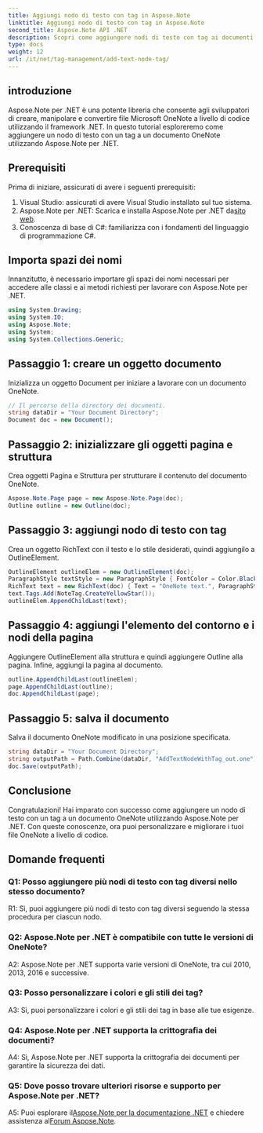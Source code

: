 ```yaml
---
title: Aggiungi nodo di testo con tag in Aspose.Note
linktitle: Aggiungi nodo di testo con tag in Aspose.Note
second_title: Aspose.Note API .NET
description: Scopri come aggiungere nodi di testo con tag ai documenti OneNote utilizzando Aspose.Note per .NET.
type: docs
weight: 12
url: /it/net/tag-management/add-text-node-tag/
---
```

## introduzione

Aspose.Note per .NET è una potente libreria che consente agli sviluppatori di creare, manipolare e convertire file Microsoft OneNote a livello di codice utilizzando il framework .NET. In questo tutorial esploreremo come aggiungere un nodo di testo con un tag a un documento OneNote utilizzando Aspose.Note per .NET.

## Prerequisiti

Prima di iniziare, assicurati di avere i seguenti prerequisiti:

1. Visual Studio: assicurati di avere Visual Studio installato sul tuo sistema.
2.  Aspose.Note per .NET: Scarica e installa Aspose.Note per .NET da[sito web](https://releases.aspose.com/note/net/).
3. Conoscenza di base di C#: familiarizza con i fondamenti del linguaggio di programmazione C#.

## Importa spazi dei nomi

Innanzitutto, è necessario importare gli spazi dei nomi necessari per accedere alle classi e ai metodi richiesti per lavorare con Aspose.Note per .NET.

```csharp
using System.Drawing;
using System.IO;
using Aspose.Note;
using System;
using System.Collections.Generic;
```

## Passaggio 1: creare un oggetto documento

Inizializza un oggetto Document per iniziare a lavorare con un documento OneNote.

```csharp
// Il percorso della directory dei documenti.
string dataDir = "Your Document Directory";
Document doc = new Document();
```

## Passaggio 2: inizializzare gli oggetti pagina e struttura

Crea oggetti Pagina e Struttura per strutturare il contenuto del documento OneNote.

```csharp
Aspose.Note.Page page = new Aspose.Note.Page(doc);
Outline outline = new Outline(doc);
```

## Passaggio 3: aggiungi nodo di testo con tag

Crea un oggetto RichText con il testo e lo stile desiderati, quindi aggiungilo a OutlineElement.

```csharp
OutlineElement outlineElem = new OutlineElement(doc);
ParagraphStyle textStyle = new ParagraphStyle { FontColor = Color.Black, FontName = "Arial", FontSize = 10 };
RichText text = new RichText(doc) { Text = "OneNote text.", ParagraphStyle = textStyle };
text.Tags.Add(NoteTag.CreateYellowStar());
outlineElem.AppendChildLast(text);
```

## Passaggio 4: aggiungi l'elemento del contorno e i nodi della pagina

Aggiungere OutlineElement alla struttura e quindi aggiungere Outline alla pagina. Infine, aggiungi la pagina al documento.

```csharp
outline.AppendChildLast(outlineElem);
page.AppendChildLast(outline);
doc.AppendChildLast(page);
```

## Passaggio 5: salva il documento

Salva il documento OneNote modificato in una posizione specificata.

```csharp
string dataDir = "Your Document Directory";
string outputPath = Path.Combine(dataDir, "AddTextNodeWithTag_out.one");
doc.Save(outputPath);
```

## Conclusione

Congratulazioni! Hai imparato con successo come aggiungere un nodo di testo con un tag a un documento OneNote utilizzando Aspose.Note per .NET. Con queste conoscenze, ora puoi personalizzare e migliorare i tuoi file OneNote a livello di codice.

## Domande frequenti

### Q1: Posso aggiungere più nodi di testo con tag diversi nello stesso documento?

R1: Sì, puoi aggiungere più nodi di testo con tag diversi seguendo la stessa procedura per ciascun nodo.

### Q2: Aspose.Note per .NET è compatibile con tutte le versioni di OneNote?

A2: Aspose.Note per .NET supporta varie versioni di OneNote, tra cui 2010, 2013, 2016 e successive.

### Q3: Posso personalizzare i colori e gli stili dei tag?

A3: Sì, puoi personalizzare i colori e gli stili dei tag in base alle tue esigenze.

### Q4: Aspose.Note per .NET supporta la crittografia dei documenti?

A4: Sì, Aspose.Note per .NET supporta la crittografia dei documenti per garantire la sicurezza dei dati.

### Q5: Dove posso trovare ulteriori risorse e supporto per Aspose.Note per .NET?

 A5: Puoi esplorare il[Aspose.Note per la documentazione .NET](https://reference.aspose.com/note/net/) e chiedere assistenza al[Forum Aspose.Note](https://forum.aspose.com/c/note/28).